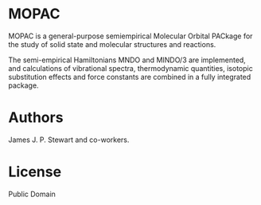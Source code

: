 MOPAC
======

MOPAC is a general-purpose semiempirical Molecular Orbital PACkage for the study of solid state and molecular structures and reactions.

The semi-empirical Hamiltonians MNDO and  MINDO/3  are  implemented,  and  calculations  of  vibrational spectra,  thermodynamic  quantities,  isotopic  substitution effects and force constants are combined in a fully integrated package.

Authors
=======

James J. P. Stewart and co-workers.

License
=======

Public Domain
